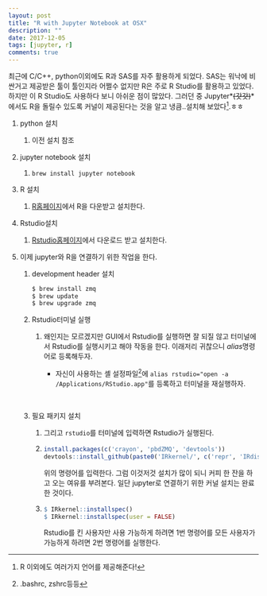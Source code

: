 ```yaml
---
layout: post
title: "R with Jupyter Notebook at OSX"
description: ""
date: 2017-12-05
tags: [jupyter, r]
comments: true
---
```




최근에 C/C++, python이외에도 R과 SAS를 자주 활용하게 되었다. SAS는 워낙에 비싼거고 제공받은 툴이 툴인지라 어쩔수 없지만 R은 주로 R Studio를 활용하고 있었다. 하지만 이 R Studio도 사용하다 보니 아쉬운 점이 많았다. 그러던 중 Jupyter*~~(갓갓)~~*에서도 R을 돌릴수 있도록 커널이 제공된다는 것을 알고 냉큼..설치해 보았다[^1].ㅎㅎ



1. python 설치

   1. 이전 설치 참조

2. jupyter notebook 설치

   1. `brew install jupyter notebook`

3. R 설치

   1. [R홈페이지](http://healthstat.snu.ac.kr/CRAN/)에서 R을 다운받고 설치한다.

4. Rstudio설치

   1. [Rstudio홈페이지](https://www.rstudio.com/products/rstudio/download/#download)에서 다운로드 받고 설치한다.

5. 이제 jupyter와 R을 연결하기 위한 작업을 한다.

   1. development header 설치

      ```powershell
      $ brew install zmq
      $ brew update
      $ brew upgrade zmq
      ```

   2. Rstudio터미널 실행

      1. 왜인지는 모르겠지만 GUI에서 Rstudio를 실행하면 잘 되질 않고 터미널에서 Rstudio를 실행시키고 해야 작동을 한다. 이래저리 귀찮으니 *alias*명령어로 등록해두자.

         - 자신이 사용하는 셸 설정파일[^2]에 `alias rstudio="open -a /Applications/RStudio.app"`를 등록하고 터미널을 재실행하자.

           ​

   3. 필요 패키지 설치

      1. 그리고 `rstudio`를 터미널에 입력하면 Rstudio가 실행된다.

      2. ```R
         install.packages(c('crayon', 'pbdZMQ', 'devtools'))
         devtools::install_github(paste0('IRkernel/', c('repr', 'IRdisplay', 'IRkernel')))
         ```

         위의 명령어를 입력한다. 그럼 이것저것 설치가 많이 되니 커피 한 잔을 하고 오는 여유를 부려본다. 일단 jupyter로 연결하기 위한 커널 설치는 완료한 것이다.

      3. ```R
         $ IRkernel::installspec()
         $ IRkernel::installspec(user = FALSE)
         ```

         Rstudio를 킨 사용자만 사용 가능하게 하려면 1번 명령어를 모든 사용자가 가능하게 하려면 2번 명령어를 실행한다.











[^1]: R 이외에도 여러가지 언어를 제공해준다!
[^2]: .bashrc, zshrc등등

